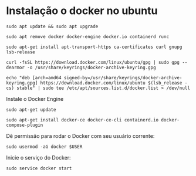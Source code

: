 # Instalação o docker no ubuntu

```
sudo apt update && sudo apt upgrade
```
```
sudo apt remove docker docker-engine docker.io containerd runc
```
```
sudo apt-get install apt-transport-https ca-certificates curl gnupg lsb-release
```

```
curl -fsSL https://download.docker.com/linux/ubuntu/gpg | sudo gpg --dearmor -o /usr/share/keyrings/docker-archive-keyring.gpg
```

```
echo "deb [arch=amd64 signed-by=/usr/share/keyrings/docker-archive-keyring.gpg] https://download.docker.com/linux/ubuntu $(lsb_release -cs) stable" | sudo tee /etc/apt/sources.list.d/docker.list > /dev/null
```

Instale o Docker Engine
```
sudo apt-get update
```
```
sudo apt-get install docker-ce docker-ce-cli containerd.io docker-compose-plugin
```

Dê permissão para rodar o Docker com seu usuário corrente:
```
sudo usermod -aG docker $USER
```

Inicie o serviço do Docker:
```
sudo service docker start
```